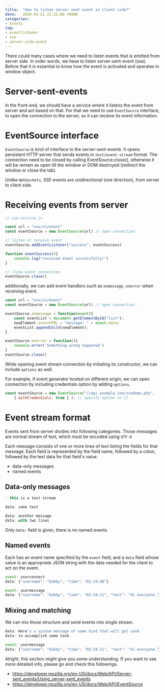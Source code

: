 ```yaml
---
title:  "How to listen server sent event in client side?"
date:   2020-03-21 21:21:00 +0900
categories: 
- Events
tag:
- eventlistener
- sse
- server-side-event
---
```


There could many cases where we need to listen events that is emitted from server side. In order words, we have to listen server-sent-event (sse).
Before that it is essential to know how the event is activated and operates in window object.
# Server-sent-events
In the front-end, we should have a service where it listens the event from server and act based on that. For that we need to use `EventSource` interface, to open the connection to the server, so it can receive its event information.

# EventSource interface
`EventSource` is kind of interface to the server-sent-events. It opens persistent HTTP server that sends events in `text/event-stream` format.
The connection need to be closed by calling EventSource.close(), otherwise it will be remain as open till the window or DOM destroyed (redirect the window or close the tab). 

Unlike `WebSockets`, SSE events are unidirectional (one direction), from server to client side.

# Receiving events from server

```js
// sse-service.js

const url = "xxx/v1/event"
const eventSource = new EventSource(url) // open connection

// listen or receive event
eventSource.addEventListener("success", eventSuccess)

function eventSuccess(){
    console.log("received event successfully!")
}

// close event connection
eventSource.close()
```
additionally, we can add event handlers such as `onmessage`, `onerror` when receiving event.

```js
const url = "xxx/v1/event"
const eventSource = new EventSource(url) // open connection

eventSource.onmessage = function(event){
    const eventList = document.getElementById("list");
    newElement.innerHTML = "message: " + event.data;
    eventList.appendChild(newElement);
}

eventSource.onerror = function(){
    console.error('Something wrong happened')
}
eventSource.close()
```

While opening event stream connection by initiating its constructor, we can include `options` as well.

For example, if event generator hosted on different origin, we can open connection by including credentials option by adding `options`.

```js
const eventSource = new EventSource("//api.example.com/ssedemo.php", 
    { withCredentials: true } ); // specify option in {}
```

# Event stream format

Events sent from server divides into following categories. Those messages are normal stream of text, which must be encoded using `UTF-8`

Each message consists of one or more lines of text listing the fields for that message. Each field is represented by the field name, followed by a colon, followed by the text data for that field's value.

 - data-only messages
 - named events

## Data-only messages

```js
: this is a test stream

data: some text

data: another message
data: with two lines 
```

Only `data:` field is given, there is no named events.

## Named events
 Each has an event name specified by the `event` field, and a `data` field whose value is an appropriate JSON string with the data needed for the client to act on the event. 

```js
event: userconnect
data: {"username": "bobby", "time": "02:33:48"}

event: usermessage
data: {"username": "bobby", "time": "02:34:11", "text": "Hi everyone."}
```

## Mixing and matching

We can mix those structure and send events into single stream.

```js
data: Here's a system message of some kind that will get used
data: to accomplish some task.

event: usermessage
data: {"username": "bobby", "time": "02:34:11", "text": "Hi everyone."}
```

Alright, this section might give you some understanding.
If you want to see more detailed info, please go and check this followings.

- https://developer.mozilla.org/en-US/docs/Web/API/Server-sent_events/Using_server-sent_events
- https://developer.mozilla.org/en-US/docs/Web/API/EventSource